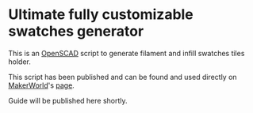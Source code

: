 # Ultimate fully customizable swatches generator

This is an [OpenSCAD](https://openscad.org/) script to generate filament and infill swatches tiles holder.

This script has been published and can be found and used directly on [MakerWorld](https://makerworld.com/en)'s [page](https://makerworld.com/en/models/488028).



Guide will be published here shortly.
